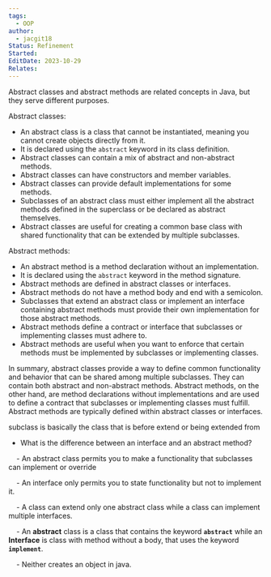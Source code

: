 ```yaml
---
tags:
  - OOP
author:
  - jacgit18
Status: Refinement
Started: 
EditDate: 2023-10-29
Relates:
---
```

Abstract classes and abstract methods are related concepts in Java, but they serve different purposes.

Abstract classes:
- An abstract class is a class that cannot be instantiated, meaning you cannot create objects directly from it.
- It is declared using the `abstract` keyword in its class definition.
- Abstract classes can contain a mix of abstract and non-abstract methods.
- Abstract classes can have constructors and member variables.
- Abstract classes can provide default implementations for some methods.
- Subclasses of an abstract class must either implement all the abstract methods defined in the superclass or be declared as abstract themselves.
- Abstract classes are useful for creating a common base class with shared functionality that can be extended by multiple subclasses.

Abstract methods:
- An abstract method is a method declaration without an implementation.
- It is declared using the `abstract` keyword in the method signature.
- Abstract methods are defined in abstract classes or interfaces.
- Abstract methods do not have a method body and end with a semicolon.
- Subclasses that extend an abstract class or implement an interface containing abstract methods must provide their own implementation for those abstract methods.
- Abstract methods define a contract or interface that subclasses or implementing classes must adhere to.
- Abstract methods are useful when you want to enforce that certain methods must be implemented by subclasses or implementing classes.

In summary, abstract classes provide a way to define common functionality and behavior that can be shared among multiple subclasses. They can contain both abstract and non-abstract methods. Abstract methods, on the other hand, are method declarations without implementations and are used to define a contract that subclasses or implementing classes must fulfill. Abstract methods are typically defined within abstract classes or interfaces.

subclass is basically the class that is before extend or being extended from



- What is the difference between an interface and an abstract method? 

    - An abstract class permits you to make a functionality that subclasses can implement or override 

    - An interface only permits you to state functionality but not to implement it. 

    - A class can extend only one abstract class while a class can implement multiple interfaces. 

    - An **abstract** class is a class that contains the keyword **`abstract`** while an **Interface** is class with method without a body, that uses the keyword **`implement`**. 

    - Neither creates an object in java.